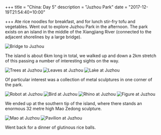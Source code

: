 +++
title = "China: Day 5"
description = "Juzhou Park"
date = "2017-12-19T21:54:40+10:00"

+++
Ate rice noodles for breakfast, and for lunch stir-fry tofu and vegetables. Went out to explore Juzhou Park in the afternoon. The park exists on an island in the middle of the Xiangjiang River (connected to the adjacent shorelines by a large bridge).

![Bridge to Juzhou](/images/bridge-to-juzhou.jpg)

The island is about 6km long in total, we walked up and down a 2km stretch of this passing a number of interesting sights on the way.

![Trees at Juzhou](/images/trees-at-juzhou.jpg)
![Leaves at Juzhou](/images/leaves-at-juzhou.jpg)
![Lake at Juzhou](/images/lake-at-juzhou.jpg)

Of particular interest was a collection of metal sculptures in one corner of the park.

![Robot at Juzhou](/images/robot-at-juzhou.jpg)
![Bird at Juzhou](/images/bird-at-juzhou.jpg)
![Rhino at Juzhou](/images/rhino-at-juzhou.jpg)
![Figure at Juzhou](/images/figure-at-juzhou.jpg)

We ended up at the southern tip of the island, where there stands an enormous 32 metre high Mao Zedong sculpture.

![Mao at Juzhou](/images/mao-at-juzhou.jpg)
![Pavilion at Juzhou](/images/pavilion-at-juzhou.jpg)

Went back for a dinner of glutinous rice balls.
